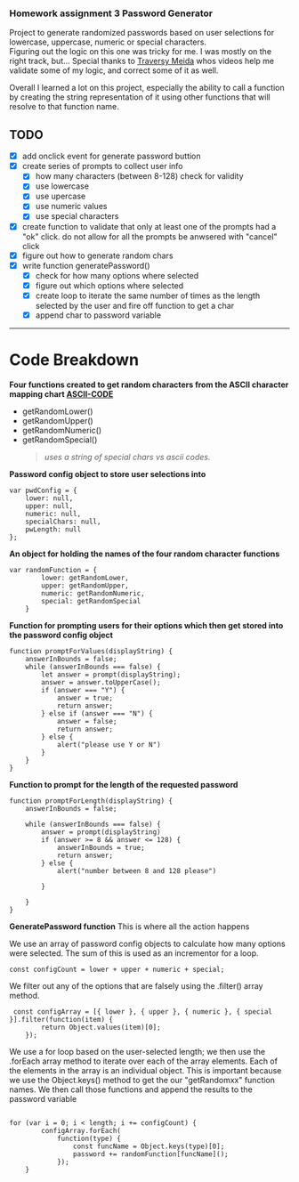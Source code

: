 ### Homework assignment 3 Password Generator
Project to generate randomized passwords based on user selections for lowercase, uppercase, numeric or special characters.  
Figuring out the logic on this one was tricky for me. I was mostly on the right track, but...  Special thanks to [Traversy Meida](https://www.youtube.com/channel/UC29ju8bIPH5as8OGnQzwJyA) whos videos help me validate some of my logic, and correct some of it as well. 

Overall I learned a lot on this project, especially the ability to call a function by creating the string representation of it using other functions that will resolve to that function name. 



## TODO
- [X] add onclick event for generate password buttion
- [X] create series of prompts to collect user info
  - [X] how many characters (between 8-128) check for validity
  - [X] use lowercase
  - [X] use upercase
  - [X] use numeric values
  - [X] use special characters
- [X] create function to validate that only at least one of the prompts had a "ok" click. do not allow for all the prompts be anwsered with "cancel" click
- [X] figure out how to generate random chars
- [X] write function generatePassword() 
  - [X] check for how many options where selected
  - [X] figure out which options where selected
  - [X] create loop to iterate the same number of times as the length selected by the user and fire off function to get a char
  - [X] append char to password variable 

---


# Code Breakdown

**Four functions created to get random characters from the ASCII character mapping chart [ASCII-CODE](https://www.ascii-code.com)**

- getRandomLower()
- getRandomUpper()
- getRandomNumeric() 
- getRandomSpecial()
  >*uses a string of special chars vs ascii codes.* 

**Password config object to store user selections into** 
```
var pwdConfig = {
    lower: null,
    upper: null,
    numeric: null,
    specialChars: null,
    pwLength: null
};
```

**An object for holding the names of the four random character functions**
```
var randomFunction = {
        lower: getRandomLower,
        upper: getRandomUpper,
        numeric: getRandomNumeric,
        special: getRandomSpecial
    }
```

**Function for prompting users for their options which then get stored into the password config object**
```
function promptForValues(displayString) {
    answerInBounds = false;
    while (answerInBounds === false) {
        let answer = prompt(displayString);
        answer = answer.toUpperCase();
        if (answer === "Y") {
            answer = true;
            return answer;
        } else if (answer === "N") {
            answer = false;
            return answer;
        } else {
            alert("please use Y or N")
        }
    }
}
```

**Function to prompt for the length of the requested password**
```
function promptForLength(displayString) {
    answerInBounds = false;

    while (answerInBounds === false) {
        answer = prompt(displayString)
        if (answer >= 8 && answer <= 128) {
            answerInBounds = true;
            return answer;
        } else {
            alert("number between 8 and 128 please")

        }

    }
}
```

**GeneratePassword function**
 This is where all the action happens

We use an array of password config objects to calculate how many options were selected. The sum of this is used as an incrementor for a loop.
```
const configCount = lower + upper + numeric + special;
```

We filter out any of the options that are falsely using the .filter() array method. 

```
 const configArray = [{ lower }, { upper }, { numeric }, { special }].filter(function(item) {
        return Object.values(item)[0];
    });
```
We use a for loop based on the user-selected length;
we then use the .forEach  array method to iterate over each of the array elements. Each of the elements in the array is an individual object. This is important because we use the Object.keys() method to get the our "getRandomxx" function names.  We then call those functions and append the results to the password variable 

```

for (var i = 0; i < length; i += configCount) {
        configArray.forEach(
            function(type) {
                const funcName = Object.keys(type)[0];
                password += randomFunction[funcName]();
            });
    }

```

